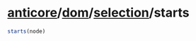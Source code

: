 # [anticore](../../../#reference)/[dom](../../#reference)/[selection](../#reference)/<a name="reference">starts</a>

```js
starts(node)
```